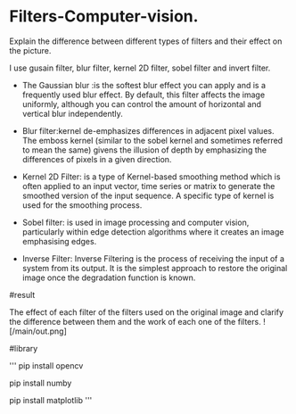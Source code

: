 # Filters-Computer-vision. 

 Explain the difference between different types of filters and their effect on the picture. 

I use gusain filter, blur filter, kernel 2D filter, sobel filter and invert filter. 

- The Gaussian blur :is the softest blur effect you can apply and is a frequently used blur effect. By default, this filter affects the image uniformly, although you can control the amount of horizontal and vertical blur independently. 

- Blur filter:kernel de-emphasizes differences in adjacent pixel values. The emboss kernel (similar to the sobel kernel and sometimes referred to mean the same) givens the illusion of depth by emphasizing the differences of pixels in a given direction.

- Kernel 2D Filter: is a type of Kernel-based smoothing method which is often applied to an input vector, time series or matrix to generate the smoothed version of the input sequence. A specific type of kernel is used for the smoothing process.

- Sobel filter: is used in image processing and computer vision, particularly within edge detection algorithms where it creates an image emphasising edges.

- Inverse Filter: Inverse Filtering is the process of receiving the input of a system from its output. It is the simplest approach to restore the original image once the degradation function is known.


#result

The effect of each filter of the filters used on the original image and clarify the difference between them and the work of each one of the filters. 
! [/main/out.png]




#library 

'''
pip install opencv

pip install numby

pip install matplotlib 
'''
